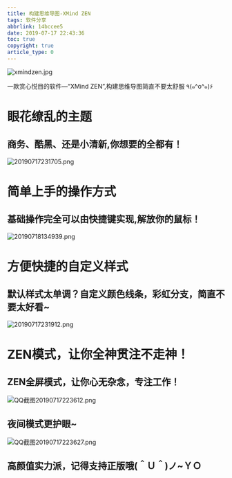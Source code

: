 ```yaml
---
title: 构建思维导图-XMind ZEN
tags: 软件分享
abbrlink: 14bccee5
date: 2019-07-17 22:43:36
toc: true
copyright: true
article_type: 0
---
```


![xmindzen.jpg](https://cdn.anyway1314.cn/imagexmindzen.jpg-title)

一款赏心悦目的软件—“XMind ZEN”,构建思维导图简直不要太舒服 ٩(๑^o^๑)۶

<!--more-->

# 眼花缭乱的主题
## 商务、酷黑、还是小清新,你想要的全都有！

<!-- ![20190717225100.png](https://cdn.anyway1314.cn/image20190717225100.png) -->

![20190717231705.png](https://cdn.anyway1314.cn/image20190717231705.png)

# 简单上手的操作方式
## 基础操作完全可以由快捷键实现,解放你的鼠标！

![20190718134939.png](https://cdn.anyway1314.cn/image20190718134939.png)

# 方便快捷的自定义样式
## 默认样式太单调？自定义颜色线条，彩虹分支，简直不要太好看~

![20190717231912.png](https://cdn.anyway1314.cn/image20190717231912.png)

# ZEN模式，让你全神贯注不走神！
## ZEN全屏模式，让你心无杂念，专注工作！

![QQ截图20190717223612.png](https://cdn.anyway1314.cn/imageQQ截图20190717223612.png)

## 夜间模式更护眼~

![QQ截图20190717223627.png](https://cdn.anyway1314.cn/imageQQ截图20190717223627.png)

## 高颜值实力派，记得支持正版哦(＾Ｕ＾)ノ~ＹＯ